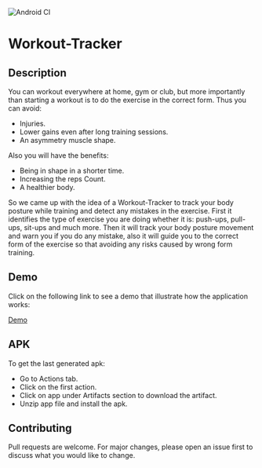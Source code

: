 ![Android CI](https://github.com/amrsamii/Workout-Tracker/workflows/Android%20CI/badge.svg)
# Workout-Tracker

## Description
You can workout everywhere at home, gym or club, but more importantly than starting a workout is to do the exercise in the correct form.
Thus you can avoid:
- Injuries.
- Lower gains even after long training sessions.
- An asymmetry muscle shape.

Also you will have the benefits:
- Being in shape in a shorter time.
- Increasing the reps Count.
- A healthier body.

So we came up with the idea of a Workout-Tracker to track your body posture while training and detect any mistakes in the exercise.
First it identifies the type of exercise you are doing whether it is: push-ups, pull-ups, sit-ups and much more.
Then it will track your body posture movement and warn you if you do any mistake, also it will guide you to the correct form of the exercise so that avoiding any risks caused by wrong form training.

## Demo
Click on the following link to see a demo that illustrate how the application works:

[Demo](https://www.youtube.com/watch?v=4zcYFrh3vwU&t)

## APK
To get the last generated apk:
- Go to Actions tab.
- Click on the first action.
- Click on app under Artifacts section to download the artifact.
- Unzip app file and install the apk.

## Contributing
Pull requests are welcome. For major changes, please open an issue first to discuss what you would like to change.